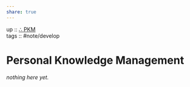 ```yaml
---  
share: true  
---  
```

up :: [∴ PKM](./%E2%88%B4-PKM.md)  
tags :: #note/develop   
  
# Personal Knowledge Management  
*nothing here yet.*